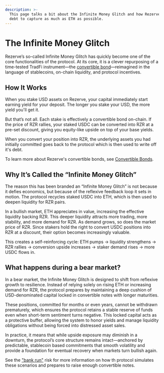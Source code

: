 ```yaml
---
description: >-
  This page talks a bit about the Infinite Money Glitch and how Rezerve raises
  debt to capture as much as ETH as possible.
---
```


# The Infinite Money Glitch

Rezerve’s so-called Infinite Money Glitch has quickly become one of the core functionalities of the protocol. At its core, it is a clever repurposing of a time-tested TradFi instrument—the [convertible bond](raising-debt-and-acquiring-eth/convertible-notes.md)—reimagined in the language of stablecoins, on-chain liquidity, and protocol incentives.

## How It Works

When you stake USD assets on Rezerve, your capital immediately start earning yield for your deposit. The longer you stake your USD, the more yield you'll get it.

But that’s not all. Each stake is effectively a convertible bond on-chain. If the price of RZR rallies, your staked USDC can be converted into RZR at a pre-set discount, giving you equity-like upside on top of your base yields.

When you convert your position into RZR, the underlying assets you had initially committed goes back to the protocol which is then used to write off it's debt.&#x20;

To learn more about Rezerve's convertible bonds, see [Convertible Bonds](raising-debt-and-acquiring-eth/convertible-notes.md).

## Why It’s Called the “Infinite Money Glitch”

The reason this has been branded an “Infinite Money Glitch” is not because it defies economics, but because of the reflexive feedback loop it sets in motion. The protocol recycles staked USDC into ETH, which is then used to deepen liquidity for RZR pairs.&#x20;

In a bullish market, ETH appreciates in value, increasing the effective liquidity backing RZR. This deeper liquidity attracts more trading, more stability, and more demand for RZR. As demand grows, so does the market price of RZR. Since stakers hold the right to convert USDC positions into RZR at a discount, their option becomes increasingly valuable.&#x20;

This creates a self-reinforcing cycle: ETH pumps → liquidity strengthens → RZR rallies → conversion upside increases → staker demand rises → more USDC flows in.

## What happens during a bear market?

In a bear market, the Infinite Money Glitch is designed to shift from reflexive growth to resilience. Instead of relying solely on rising ETH or increasing demand for RZR, the protocol prepares by maintaining a deep cushion of USD-denominated capital locked in convertible notes with longer maturities.&#x20;

These positions, committed for months or even years, cannot be withdrawn prematurely, which ensures the protocol retains a stable reserve of funds even when short-term sentiment turns negative. This locked capital acts as a protective buffer, allowing the system to honor yields and manage liquidity obligations without being forced into distressed asset sales.&#x20;

In practice, it means that while upside exposure may diminish in a downturn, the protocol’s core structure remains intact—anchored by predictable, stablecoin based commitments that smooth volatility and provide a foundation for eventual recovery when markets turn bullish again.

See the ["bank run"](raising-debt-and-acquiring-eth/the-bank-run-risk/) risk for more information on how th protocol simulates these scenarios and prepares to raise enough convertible notes.
